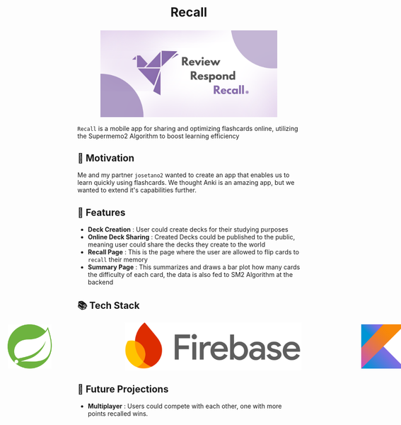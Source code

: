 <h1 align="center">Recall</h1>
<p align="center" style="margin-top:24px">
  <img src="README_DATA/03. App Banner/Recall.png" width="400" alt="VCTClipper Logo"/>
</p>

`Recall` is a mobile app for sharing and optimizing flashcards online, utilizing the Supermemo2 Algorithm to boost learning efficiency

## 🚀 Motivation

Me and my partner `josetano2` wanted to create an app that enables us to learn quickly using flashcards. We thought Anki is an amazing app, but we wanted to extend it's capabilities further.

## 🌟 Features

- **Deck Creation** : User could create decks for their studying purposes
- **Online Deck Sharing** : Created Decks could be published to the public, meaning user could share the decks they create to the world
- **Recall Page** : This is the page where the user are allowed to flip cards to `recall` their memory
- **Summary Page** : This summarizes and draws a bar plot how many cards the difficulty of each card, the data is also fed to SM2 Algorithm at the backend

## 📚 Tech Stack

<div style=" display:flex; align-items:center; justify-content:center; gap:40px; width:500px">
&nbsp;&nbsp;&nbsp;&nbsp;&nbsp;&nbsp;&nbsp;&nbsp;&nbsp;&nbsp;&nbsp; &nbsp;&nbsp;&nbsp;&nbsp;&nbsp;&nbsp;&nbsp;&nbsp;&nbsp;&nbsp;&nbsp; <img src="README_DATA/05. Stacks/SpringBoot.png" height="100" alt="spring"/>&nbsp;&nbsp;&nbsp;&nbsp;&nbsp;&nbsp;&nbsp;&nbsp;&nbsp;&nbsp;&nbsp;&nbsp;&nbsp;&nbsp;
    <img src="README_DATA/05. Stacks/Firebase.svg" width="400" alt="firebase" style="margin-left:30px"/>&nbsp;&nbsp;&nbsp;&nbsp;&nbsp;&nbsp;&nbsp;&nbsp;&nbsp;&nbsp;&nbsp;&nbsp;&nbsp;&nbsp;
        <img src="README_DATA/05. Stacks/Kotlin.png" width="100" alt="kotlin"/>
</div >



## 🔮 Future Projections

- **Multiplayer** : Users could compete with each other, one with more points recalled wins.
